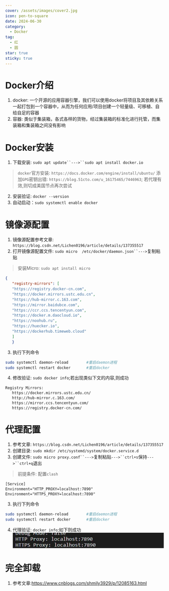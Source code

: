 ```yaml
---
cover: /assets/images/cover2.jpg
icon: pen-to-square
date: 2024-06-30
category:
  - Docker
tag:
  - 红
  - 圆
star: true
sticky: true
---
```

# Docker介绍
1. docker: 一个开源的应用容器引擎，我们可以使用docker将项目及其依赖关系一起打包到一个容器中，从而为任何应用/项目创建一个轻量级、可移植、自给自足的容器
2. 容器: 类似于集装箱，各式各样的货物，经过集装箱的标准化进行托管，而集装箱和集装箱之间没有影响

# Docker安装
1. 下载安装: `sudo apt update``--->``sudo apt install docker.io`
> `docker`官方安装: `https://docs.docker.com/engine/install/ubuntu/`
> 添加`GPG`密钥出错: `https://blog.51cto.com/u_16175465/7446963`; 若代理有效,则切成美国节点再次尝试
2. 安装验证: `docker --version`
3. 自动启动：`sudo systemctl enable docker`

# 镜像源配置
1. 镜像源配置参考文章: `https://blog.csdn.net/Lichen0196/article/details/137355517`
2. 打开镜像源配置文件: `sudo micro  /etc/docker/daemon.json``--->`复制粘贴
> 安装Micro: `sudo apt install micro`
```json
{
   "registry-mirrors": [
   "https://registry.docker-cn.com",
   "https://docker.mirrors.ustc.edu.cn",
   "https://hub-mirror.c.163.com",
   "https://mirror.baidubce.com",
   "https://ccr.ccs.tencentyun.com",
   "https://docker.m.daocloud.io",
   "https://noohub.ru",
   "https://huecker.io",
   "https://dockerhub.timeweb.cloud"
   ]
   }
```
3. 执行下列命令
```bash
sudo systemctl daemon-reload		#重启daemon进程
sudo systemctl restart docker		#重启docker
```
4. 修改验证: `sudo docker info`;若出现类似下文的内容,则成功
```text
Registry Mirrors:
   https://docker.mirrors.ustc.edu.cn/
   http://hub-mirror.c.163.com/
   https://mirror.ccs.tencentyun.com/
   https://registry.docker-cn.com/
```

# 代理配置
1. 参考文章: `https://blog.csdn.net/Lichen0196/article/details/137355517`
2. 创建目录: `sudo mkdir /etc/systemd/system/docker.service.d`
3. 创建文件: `sudo micro proxy.conf``--->`复制粘贴`--->``ctrl+s`保持`--->``ctrl+q`退出
>  前提条件: 配置`clash`
```text
[Service]
Environment="HTTP_PROXY=localhost:7890"
Environment="HTTPS_PROXY=localhost:7890"
```
3. 执行下列命令
```bash
sudo systemctl daemon-reload		#重启daemon进程
sudo systemctl restart docker		#重启docker
```
4. 代理验证: `docker info`;如下则成功
![img.png](image/img.png)

# 完全卸载
1. 参考文章:https://www.cnblogs.com/shmily3929/p/12085163.html


